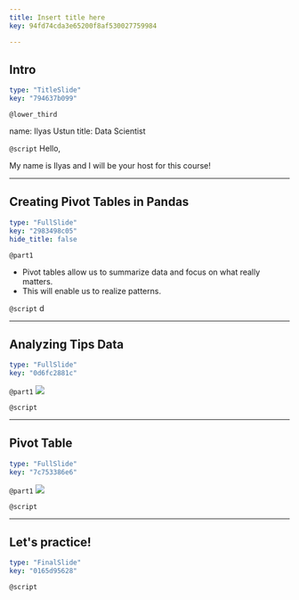 ```yaml
---
title: Insert title here
key: 94fd74cda3e65200f8af530027759984

---
```

## Intro

```yaml
type: "TitleSlide"
key: "794637b099"
```

`@lower_third`

name: Ilyas Ustun
title: Data Scientist


`@script`
Hello,

My name is Ilyas and I will be your host for this course!


---
## Creating Pivot Tables in Pandas

```yaml
type: "FullSlide"
key: "2983498c05"
hide_title: false
```

`@part1`
- Pivot tables allow us to summarize data and focus on what really matters.  
- This will enable us to realize patterns.


`@script`
d


---
## Analyzing Tips Data

```yaml
type: "FullSlide"
key: "0d6fc2881c"
```

`@part1`
![](https://assets.datacamp.com/production/repositories/4835/datasets/c7418900f57638fe25a8328d8fe7ab1ad13b8539/1_data_short2.png)


`@script`



---
## Pivot Table

```yaml
type: "FullSlide"
key: "7c753386e6"
```

`@part1`
![](https://assets.datacamp.com/production/repositories/4835/datasets/dc364346201c04baac8ff83099730cb8705d5914/2_pivot_sex_day.png)


`@script`



---
## Let's practice!

```yaml
type: "FinalSlide"
key: "0165d95628"
```

`@script`


